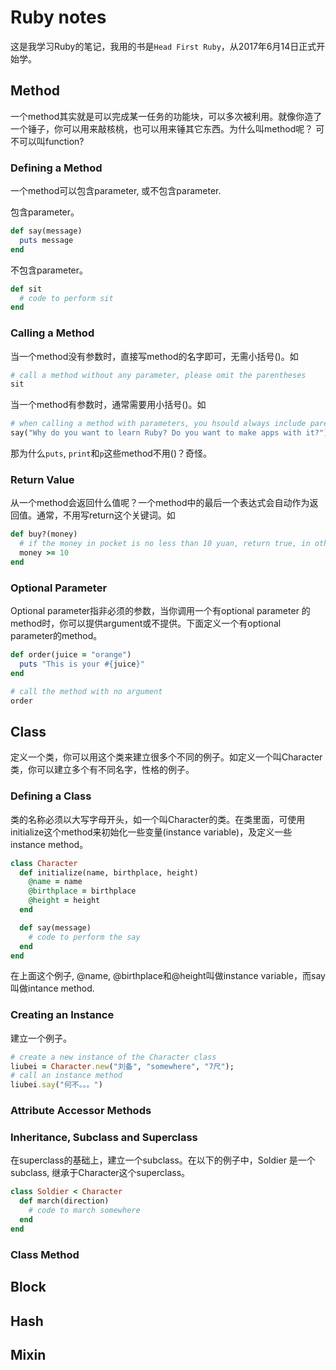 # Ruby notes
这是我学习Ruby的笔记，我用的书是`Head First Ruby`，从2017年6月14日正式开始学。

## Method
一个method其实就是可以完成某一任务的功能块，可以多次被利用。就像你造了一个锤子，你可以用来敲核桃，也可以用来锤其它东西。为什么叫method呢？ 可不可以叫function?

### Defining a Method
一个method可以包含parameter, 或不包含parameter.

包含parameter。

```ruby
def say(message)
  puts message
end
```

不包含parameter。

```ruby
def sit
  # code to perform sit
end
```

### Calling a Method
当一个method没有参数时，直接写method的名字即可，无需小括号()。如

```ruby
# call a method without any parameter, please omit the parentheses
sit
```

当一个method有参数时，通常需要用小括号()。如

```ruby
# when calling a method with parameters, you hsould always include parentheses
say("Why do you want to learn Ruby? Do you want to make apps with it?")
```

那为什么`puts`, `print`和`p`这些method不用()？奇怪。

### Return Value
从一个method会返回什么值呢？一个method中的最后一个表达式会自动作为返回值。通常，不用写return这个关键词。如

```ruby
def buy?(money)
  # if the money in pocket is no less than 10 yuan, return true, in other words, buy it
  money >= 10
end
```

### Optional Parameter
Optional parameter指非必须的参数，当你调用一个有optional parameter
的method时，你可以提供argument或不提供。下面定义一个有optional parameter的method。

```ruby
def order(juice = "orange")
  puts "This is your #{juice}"
end

# call the method with no argument
order
```

## Class
定义一个类，你可以用这个类来建立很多个不同的例子。如定义一个叫Character类，你可以建立多个有不同名字，性格的例子。

### Defining a Class
类的名称必须以大写字母开头，如一个叫Character的类。在类里面，可使用initialize这个method来初始化一些变量(instance variable)，及定义一些instance method。

```ruby
class Character
  def initialize(name, birthplace, height)
    @name = name
    @birthplace = birthplace
    @height = height
  end

  def say(message)
    # code to perform the say
  end
end
```

在上面这个例子, @name, @birthplace和@height叫做instance variable，而say叫做intance method.

### Creating an Instance
建立一个例子。

```ruby
# create a new instance of the Character class
liubei = Character.new("刘备", "somewhere", "7尺");
# call an instance method
liubei.say("何不。。。")
```

### Attribute Accessor Methods

### Inheritance, Subclass and Superclass
在superclass的基础上，建立一个subclass。在以下的例子中，Soldier 是一个subclass, 继承于Character这个superclass。

```ruby
class Soldier < Character
  def march(direction)
    # code to march somewhere
  end
end
```

### Class Method

## Block

## Hash

## Mixin


